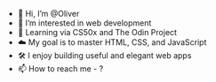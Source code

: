 - 👋 Hi, I’m @Oliver
- 👀 I’m interested in web development
- 🌱 Learning via CS50x and The Odin Project
- :cloud: My goal is to master HTML, CSS, and JavaScript
- 🛠️ I enjoy building useful and elegant web apps
- 📫 How to reach me - ?

<!---
olzcodes/olzcodes is a ✨ special ✨ repository because its `README.md` (this file) appears on your GitHub profile.
You can click the Preview link to take a look at your changes.
--->

